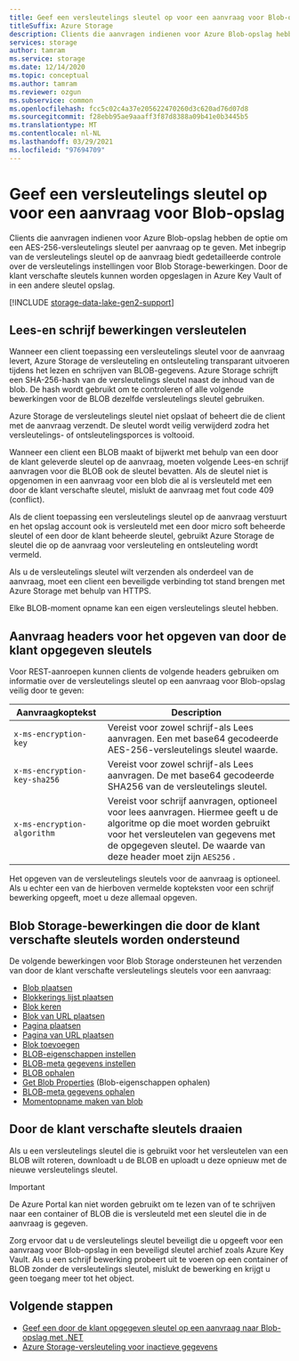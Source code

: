```yaml
---
title: Geef een versleutelings sleutel op voor een aanvraag voor Blob-opslag
titleSuffix: Azure Storage
description: Clients die aanvragen indienen voor Azure Blob-opslag hebben de mogelijkheid om per aanvraag een versleutelings sleutel op te geven. Met inbegrip van de versleutelings sleutel op de aanvraag biedt gedetailleerde controle over de versleutelings instellingen voor Blob Storage-bewerkingen.
services: storage
author: tamram
ms.service: storage
ms.date: 12/14/2020
ms.topic: conceptual
ms.author: tamram
ms.reviewer: ozgun
ms.subservice: common
ms.openlocfilehash: fcc5c02c4a37e205622470260d3c620ad76d07d8
ms.sourcegitcommit: f28ebb95ae9aaaff3f87d8388a09b41e0b3445b5
ms.translationtype: MT
ms.contentlocale: nl-NL
ms.lasthandoff: 03/29/2021
ms.locfileid: "97694709"
---
```

# <a name="provide-an-encryption-key-on-a-request-to-blob-storage"></a>Geef een versleutelings sleutel op voor een aanvraag voor Blob-opslag

Clients die aanvragen indienen voor Azure Blob-opslag hebben de optie om een AES-256-versleutelings sleutel per aanvraag op te geven. Met inbegrip van de versleutelings sleutel op de aanvraag biedt gedetailleerde controle over de versleutelings instellingen voor Blob Storage-bewerkingen. Door de klant verschafte sleutels kunnen worden opgeslagen in Azure Key Vault of in een andere sleutel opslag.

[!INCLUDE [storage-data-lake-gen2-support](../../../includes/storage-data-lake-gen2-support.md)]

## <a name="encrypting-read-and-write-operations"></a>Lees-en schrijf bewerkingen versleutelen

Wanneer een client toepassing een versleutelings sleutel voor de aanvraag levert, Azure Storage de versleuteling en ontsleuteling transparant uitvoeren tijdens het lezen en schrijven van BLOB-gegevens. Azure Storage schrijft een SHA-256-hash van de versleutelings sleutel naast de inhoud van de blob. De hash wordt gebruikt om te controleren of alle volgende bewerkingen voor de BLOB dezelfde versleutelings sleutel gebruiken.

Azure Storage de versleutelings sleutel niet opslaat of beheert die de client met de aanvraag verzendt. De sleutel wordt veilig verwijderd zodra het versleutelings- of ontsleutelingsporces is voltooid.

Wanneer een client een BLOB maakt of bijwerkt met behulp van een door de klant geleverde sleutel op de aanvraag, moeten volgende Lees-en schrijf aanvragen voor die BLOB ook de sleutel bevatten. Als de sleutel niet is opgenomen in een aanvraag voor een blob die al is versleuteld met een door de klant verschafte sleutel, mislukt de aanvraag met fout code 409 (conflict).

Als de client toepassing een versleutelings sleutel op de aanvraag verstuurt en het opslag account ook is versleuteld met een door micro soft beheerde sleutel of een door de klant beheerde sleutel, gebruikt Azure Storage de sleutel die op de aanvraag voor versleuteling en ontsleuteling wordt vermeld.

Als u de versleutelings sleutel wilt verzenden als onderdeel van de aanvraag, moet een client een beveiligde verbinding tot stand brengen met Azure Storage met behulp van HTTPS.

Elke BLOB-moment opname kan een eigen versleutelings sleutel hebben.

## <a name="request-headers-for-specifying-customer-provided-keys"></a>Aanvraag headers voor het opgeven van door de klant opgegeven sleutels

Voor REST-aanroepen kunnen clients de volgende headers gebruiken om informatie over de versleutelings sleutel op een aanvraag voor Blob-opslag veilig door te geven:

|Aanvraagkoptekst | Description |
|---------------|-------------|
|`x-ms-encryption-key` |Vereist voor zowel schrijf-als Lees aanvragen. Een met base64 gecodeerde AES-256-versleutelings sleutel waarde. |
|`x-ms-encryption-key-sha256`| Vereist voor zowel schrijf-als Lees aanvragen. De met base64 gecodeerde SHA256 van de versleutelings sleutel. |
|`x-ms-encryption-algorithm` | Vereist voor schrijf aanvragen, optioneel voor lees aanvragen. Hiermee geeft u de algoritme op die moet worden gebruikt voor het versleutelen van gegevens met de opgegeven sleutel.  De waarde van deze header moet zijn `AES256` . |

Het opgeven van de versleutelings sleutels voor de aanvraag is optioneel. Als u echter een van de hierboven vermelde kopteksten voor een schrijf bewerking opgeeft, moet u deze allemaal opgeven.

## <a name="blob-storage-operations-supporting-customer-provided-keys"></a>Blob Storage-bewerkingen die door de klant verschafte sleutels worden ondersteund

De volgende bewerkingen voor Blob Storage ondersteunen het verzenden van door de klant verschafte versleutelings sleutels voor een aanvraag:

- [Blob plaatsen](/rest/api/storageservices/put-blob)
- [Blokkerings lijst plaatsen](/rest/api/storageservices/put-block-list)
- [Blok keren](/rest/api/storageservices/put-block)
- [Blok van URL plaatsen](/rest/api/storageservices/put-block-from-url)
- [Pagina plaatsen](/rest/api/storageservices/put-page)
- [Pagina van URL plaatsen](/rest/api/storageservices/put-page-from-url)
- [Blok toevoegen](/rest/api/storageservices/append-block)
- [BLOB-eigenschappen instellen](/rest/api/storageservices/set-blob-properties)
- [BLOB-meta gegevens instellen](/rest/api/storageservices/set-blob-metadata)
- [BLOB ophalen](/rest/api/storageservices/get-blob)
- [Get Blob Properties](/rest/api/storageservices/get-blob-properties) (Blob-eigenschappen ophalen)
- [BLOB-meta gegevens ophalen](/rest/api/storageservices/get-blob-metadata)
- [Momentopname maken van blob](/rest/api/storageservices/snapshot-blob)

## <a name="rotate-customer-provided-keys"></a>Door de klant verschafte sleutels draaien

Als u een versleutelings sleutel die is gebruikt voor het versleutelen van een BLOB wilt roteren, downloadt u de BLOB en uploadt u deze opnieuw met de nieuwe versleutelings sleutel.

> [!IMPORTANT]
> De Azure Portal kan niet worden gebruikt om te lezen van of te schrijven naar een container of BLOB die is versleuteld met een sleutel die in de aanvraag is gegeven.
>
> Zorg ervoor dat u de versleutelings sleutel beveiligt die u opgeeft voor een aanvraag voor Blob-opslag in een beveiligd sleutel archief zoals Azure Key Vault. Als u een schrijf bewerking probeert uit te voeren op een container of BLOB zonder de versleutelings sleutel, mislukt de bewerking en krijgt u geen toegang meer tot het object.

## <a name="next-steps"></a>Volgende stappen

- [Geef een door de klant opgegeven sleutel op een aanvraag naar Blob-opslag met .NET](storage-blob-customer-provided-key.md)
- [Azure Storage-versleuteling voor inactieve gegevens](../common/storage-service-encryption.md)
